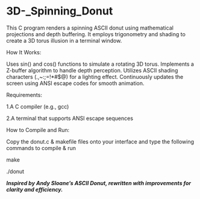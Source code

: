 # 3D-_Spinning_Donut

This C program renders a spinning ASCII donut using mathematical projections and depth buffering. It employs trigonometry and shading to create a 3D torus illusion in a terminal window.

How It Works:

Uses sin() and cos() functions to simulate a rotating 3D torus.
Implements a Z-buffer algorithm to handle depth perception.
Utilizes ASCII shading characters (.,~:;=!*#$@) for a lighting effect.
Continuously updates the screen using ANSI escape codes for smooth animation.

Requirements:

1.A C compiler (e.g., gcc)

2.A terminal that supports ANSI escape sequences


How to Compile and Run:

Copy the donut.c & makefile files onto your interface and type the following commands to compile & run
 
  make
  
  ./donut

***Inspired by Andy Sloane’s ASCII Donut, rewritten with improvements for clarity and efficiency.***
